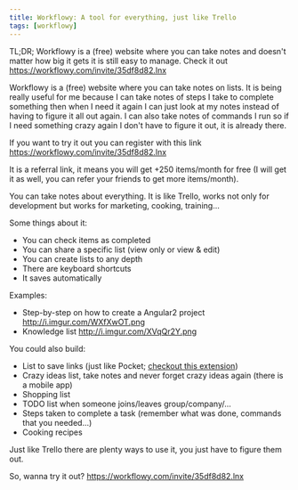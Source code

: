 ```yaml
---
title: Workflowy: A tool for everything, just like Trello
tags: [workflowy]
---
```


TL;DR; Workflowy is a (free) website where you can take notes and doesn't matter how big it gets it is still easy to manage. Check it out https://workflowy.com/invite/35df8d82.lnx

Workflowy is a (free) website where you can take notes on lists. It is being really useful for me because I can take notes of steps I take to complete something then when I need it again I can just look at my notes instead of having to figure it all out again. I can also take notes of commands I run so if I need something crazy again I don't have to figure it out, it is already there.

If you want to try it out you can register with this link https://workflowy.com/invite/35df8d82.lnx

<!--more-->

It is a referral link, it means you will get +250 items/month for free (I will get it as well, you can refer your friends to get more items/month).

You can take notes about everything. It is like Trello, works not only for development but works for marketing, cooking, training...

Some things about it:

- You can check items as completed
- You can share a specific list (view only or view &amp; edit)
- You can create lists to any depth
- There are keyboard shortcuts
- It saves automatically

Examples:

- Step-by-step on how to create a Angular2 project http://i.imgur.com/WXfXwOT.png
- Knowledge list http://i.imgur.com/XVqQr2Y.png

You could also build:

- List to save links (just like Pocket; [checkout this extension](https://chrome.google.com/webstore/detail/workflowy-clipper/pmolhkonbppmihdpjmgclnclfppjndom))
- Crazy ideas list, take notes and never forget crazy ideas again (there is a mobile app)
- Shopping list
- TODO list when someone joins/leaves group/company/...
- Steps taken to complete a task (remember what was done, commands that you needed...)
- Cooking recipes

Just like Trello there are plenty ways to use it, you just have to figure them out.

So, wanna try it out? https://workflowy.com/invite/35df8d82.lnx

